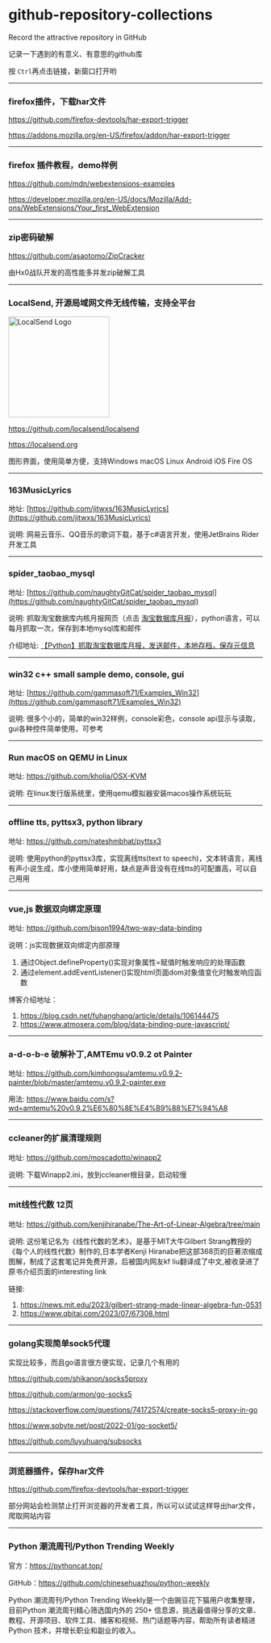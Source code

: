 # github-repository-collections
Record the attractive repository in GitHub

记录一下遇到的有意义、有意思的github库

按 `Ctrl`再点击链接，新窗口打开哟

---

### firefox插件，下载har文件

https://github.com/firefox-devtools/har-export-trigger

https://addons.mozilla.org/en-US/firefox/addon/har-export-trigger

---

### firefox 插件教程，demo样例

https://github.com/mdn/webextensions-examples

https://developer.mozilla.org/en-US/docs/Mozilla/Add-ons/WebExtensions/Your_first_WebExtension

---

### zip密码破解

https://github.com/asaotomo/ZipCracker

由Hx0战队开发的高性能多并发zip破解工具

---

### LocalSend, 开源局域网文件无线传输，支持全平台

<img alt="LocalSend Logo" src="https://localsend.org/assets/logo-512.2434b6e6.png" height="200">

https://github.com/localsend/localsend

https://localsend.org


图形界面，使用简单方便，支持Windows 	macOS 	Linux 	Android 	iOS 	Fire OS

---

### 163MusicLyrics

地址: [https://github.com/jitwxs/163MusicLyrics](https://github.com/jitwxs/163MusicLyrics)

说明: 网易云音乐、QQ音乐的歌词下载，基于c#语言开发，使用JetBrains Rider开发工具

---

### spider_taobao_mysql 

地址: [https://github.com/naughtyGitCat/spider_taobao_mysql](https://github.com/naughtyGitCat/spider_taobao_mysql)

说明: 抓取淘宝数据库内核月报网页（点击 [淘宝数据库月报](http://mysql.taobao.org/monthly/)），python语言，可以每月抓取一次，保存到本地mysql库和邮件

介绍地址: [【Python】抓取淘宝数据库月报，发送邮件，本地存档，保存元信息](https://blog.51cto.com/l0vesql/2299836)

---

### win32 c++ small sample demo, console, gui

地址: [https://github.com/gammasoft71/Examples_Win32](https://github.com/gammasoft71/Examples_Win32)

说明: 很多个小的，简单的win32样例，console彩色，console api显示与读取，gui各种控件简单使用，可参考

---

### Run macOS on QEMU in Linux

地址: https://github.com/kholia/OSX-KVM

说明: 在linux发行版系统里，使用qemu模拟器安装macos操作系统玩玩

---

### offline tts, pyttsx3, python library

地址: https://github.com/nateshmbhat/pyttsx3

说明: 使用python的pyttsx3库，实现离线tts(text to speech)，文本转语言，离线有声小说生成，库小使用简单好用，缺点是声音没有在线tts的可配置高，可以自己用用

---

### vue,js 数据双向绑定原理

地址: https://github.com/bison1994/two-way-data-binding

说明：js实现数据双向绑定内部原理

1) 通过Object.defineProperty()实现对象属性=赋值时触发响应的处理函数
2) 通过element.addEventListener()实现html页面dom对象值变化时触发响应函数

博客介绍地址：
1) https://blog.csdn.net/fuhanghang/article/details/106144475
2) https://www.atmosera.com/blog/data-binding-pure-javascript/

---

### a-d-o-b-e 破解补丁,AMTEmu v0.9.2 ot Painter

地址: https://github.com/kimhongsu/amtemu.v0.9.2-painter/blob/master/amtemu.v0.9.2-painter.exe

用法: https://www.baidu.com/s?wd=amtemu%20v0.9.2%E6%80%8E%E4%B9%88%E7%94%A8

---

### ccleaner的扩展清理规则

地址: https://github.com/moscadotto/winapp2

说明: 下载Winapp2.ini，放到ccleaner根目录，启动较慢

---

### mit线性代数 12页

地址: https://github.com/kenjihiranabe/The-Art-of-Linear-Algebra/tree/main

说明: 这份笔记名为《线性代数的艺术》，是基于MIT大牛Gilbert Strang教授的《每个人的线性代数》制作的,日本学者Kenji Hiranabe把这部368页的巨著浓缩成图解，制成了这套笔记并免费开源，后被国内网友kf liu翻译成了中文,被收录进了原书介绍页面的interesting link

链接:

1) https://news.mit.edu/2023/gilbert-strang-made-linear-algebra-fun-0531
2) https://www.qbitai.com/2023/07/67308.html

---

### golang实现简单sock5代理

实现比较多，而且go语言很方便实现，记录几个有用的

https://github.com/shikanon/socks5proxy

https://github.com/armon/go-socks5

https://stackoverflow.com/questions/74172574/create-socks5-proxy-in-go

https://www.sobyte.net/post/2022-01/go-socket5/

https://github.com/luyuhuang/subsocks

---

### 浏览器插件，保存har文件

https://github.com/firefox-devtools/har-export-trigger

部分网站会检测禁止打开浏览器的开发者工具，所以可以试试这样导出har文件，爬取网站内容

---

### Python 潮流周刊/Python Trending Weekly

官方：https://pythoncat.top/

GitHub：https://github.com/chinesehuazhou/python-weekly

Python 潮流周刊/Python Trending Weekly是一个由豌豆花下猫用户收集整理，目前Python 潮流周刊精心筛选国内外的 250+ 信息源，挑选最值得分享的文章、教程、开源项目、软件工具、播客和视频、热门话题等内容，帮助所有读者精进 Python 技术，并增长职业和副业的收入。

